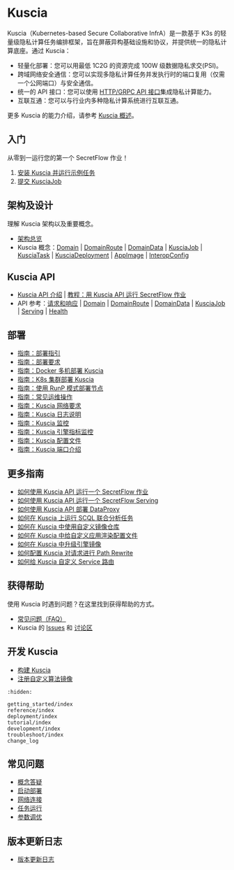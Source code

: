 # Kuscia

Kuscia（Kubernetes-based Secure Collaborative InfrA）是一款基于 K3s 的轻量级隐私计算任务编排框架，旨在屏蔽异构基础设施和协议，并提供统一的隐私计算底座。通过 Kuscia：

- 轻量化部署：您可以用最低 1C2G 的资源完成 100W 级数据隐私求交(PSI)。
- 跨域网络安全通信：您可以实现多隐私计算任务并发执行时的端口复用（仅需一个公网端口）与安全通信。
- 统一的 API 接口：您可以使用 [HTTP/GRPC API 接口](./reference/apis/summary_cn.md)集成隐私计算能力。
- 互联互通：您可以与行业内多种隐私计算系统进行互联互通。

更多 Kuscia 的能力介绍，请参考 [Kuscia 概述](./reference/overview.md)。

## 入门

从零到一运行您的第一个 SecretFlow 作业！

1. [安装 Kuscia 并运行示例任务][quickstart]
2. [提交 KusciaJob][run-secretflow]

[quickstart]: ./getting_started/quickstart_cn.md
[run-secretflow]: ./getting_started/run_secretflow_cn.md

## 架构及设计

理解 Kuscia 架构以及重要概念。

- [架构总览][architecture]
- Kuscia 概念：[Domain][concept-domain] | [DomainRoute][concept-domainroute] | [DomainData][concept-domaindata] | [KusciaJob][concept-kusciajob] | [KusciaTask][concept-kusciatask] | [KusciaDeployment][concept-kusciadeployment] | [AppImage][concept-appimage] | [InteropConfig][concept-interopconfig]

[architecture]: ./reference/architecture_cn.md
[concept-domain]: ./reference/concepts/domain_cn.md
[concept-domainroute]: ./reference/concepts/domainroute_cn.md
[concept-domaindata]: ./reference/concepts/domaindata_cn.md
[concept-kusciajob]: ./reference/concepts/kusciajob_cn.md
[concept-kusciatask]: ./reference/concepts/kusciatask_cn.md
[concept-kusciadeployment]: ./reference/concepts/kusciadeployment_cn.md
[concept-appimage]: ./reference/concepts/appimage_cn.md
[concept-interopconfig]: ./reference/concepts/interopconfig_cn.md

## Kuscia API

- [Kuscia API 介绍][api-overview] | [教程：用 Kuscia API 运行 SecretFlow 作业][api-tutorial]
- API 参考：[请求和响应][api-request-and-response] | [Domain][api-domain] | [DomainRoute][api-domainroute] | [DomainData][api-domaindata] | [KusciaJob][api-kusciajob] | [Serving][api-serving] | [Health][api-health]

[api-overview]: ./reference/apis/summary_cn.md
[api-tutorial]: ./tutorial/run_sf_job_with_api_cn.md
[api-request-and-response]: ./reference/apis/summary_cn.md#请求和响应约定
[api-domain]: ./reference/apis/domain_cn.md
[api-domainroute]: ./reference/apis/domainroute_cn.md
[api-domaindata]: ./reference/apis/domaindata_cn.md
[api-kusciajob]: ./reference/apis/kusciajob_cn.md
[api-serving]: ./reference/apis/serving_cn.md
[api-health]: ./reference/apis/health_cn.md

## 部署

- [指南：部署指引][deploy-guide]
- [指南：部署要求][deploy-check]
- [指南：Docker 多机部署 Kuscia][deploy-kuscia-use-docker]
- [指南：K8s 集群部署 Kuscia][deploy-kuscia-use-k8s]
- [指南：使用 RunP 模式部署节点][deploy-with-runp]
- [指南：常见运维操作][ops-cheatsheet]
- [指南：Kuscia 网络要求][deploy-networkrequirements]
- [指南：Kuscia 日志说明][deploy-logdescription]
- [指南：Kuscia 监控][deploy-kuscia_monitor_cn]
- [指南：Kuscia 引擎指标监控][deploy-kuscia_engine_monitor_cn]
- [指南：Kuscia 配置文件][deploy-kuscia_config_cn]
- [指南：Kuscia 端口介绍][deploy-kuscia_ports_cn]

[deploy-guide]: ./deployment/kuscia_deployment_instructions.md
[deploy-check]: ./deployment/deploy_check.md
[deploy-kuscia-use-docker]: ./deployment/Docker_deployment_kuscia/index.rst
[deploy-kuscia-use-k8s]: ./deployment/K8s_deployment_kuscia/index.rst
[deploy-with-runp]: ./deployment/deploy_with_runp_cn.md
[ops-cheatsheet]: ./deployment/operation_cn.md
[deploy-networkrequirements]: ./deployment/networkrequirements.md
[deploy-logdescription]: ./deployment/logdescription.md
[deploy-kuscia_monitor_cn]: ./deployment/kuscia_monitor.md
[deploy-kuscia_engine_monitor_cn]: ./deployment/kuscia_engine_monitor.md
[deploy-kuscia_config_cn]: ./deployment/kuscia_config_cn.md
[deploy-kuscia_ports_cn]: ./deployment/kuscia_ports_cn.md

## 更多指南

- [如何使用 Kuscia API 运行一个 SecretFlow 作业][how-to-sf-job]
- [如何使用 Kuscia API 运行一个 SecretFlow Serving][how-to-serving]
- [如何使用 Kuscia API 部署 DataProxy][how-to-deploy-dp]
- [如何在 Kuscia 上运行 SCQL 联合分析任务][how-to-run-scql]
- [如何在 Kuscia 中使用自定义镜像仓库][how-to-use-custom-image]
- [如何在 Kuscia 中给自定义应用渲染配置文件][how-to-render-config]
- [如何在 Kuscia 中升级引擎镜像][how-to-upgrade-engine-image]
- [如何配置 Kuscia 对请求进行 Path Rewrite][how-to-path-rewrite]
- [如何给 Kuscia 自定义 Service 路由][how-to-custom-service-route]

[how-to-sf-job]: ./tutorial/run_sf_job_with_api_cn.md
[how-to-serving]: ./tutorial/run_sf_serving_with_api_cn.md
[how-to-deploy-dp]: ./tutorial/run_dp_on_kuscia_cn.md
[how-to-run-scql]: ./tutorial/run_scql_on_kuscia_cn.md
[how-to-use-custom-image]: ./tutorial/custom_registry.md
[how-to-render-config]: ./tutorial/config_render.md
[how-to-upgrade-engine-image]: ./tutorial/upgrade_engine.md
[how-to-path-rewrite]: ./tutorial/kuscia_gateway_with_path.md
[how-to-custom-service-route]: ./tutorial/user_defined_service_route.md

## 获得帮助

使用 Kuscia 时遇到问题？在这里找到获得帮助的方式。

- [常见问题（FAQ）][faq]
- Kuscia 的 [Issues] 和 [讨论区]

[faq]: ./troubleshoot/index.rst
[Issues]: https://github.com/secretflow/kuscia/issues
[讨论区]: https://github.com/secretflow/kuscia/discussions

## 开发 Kuscia

- [构建 Kuscia][build-kuscia]
- [注册自定义算法镜像][custom-image]

[build-kuscia]: ./development/build_kuscia_cn.md
[custom-image]: ./development/register_custom_image.md

```{toctree}
:hidden:

getting_started/index
reference/index
deployment/index
tutorial/index
development/index
troubleshoot/index
change_log
```

## 常见问题

- [概念答疑][concept_clarity]
- [启动部署][deploy_failed]
- [网络连接][network_failed]
- [任务运行][run_job_failed]
- [参数调优][parameter_tuning]

[concept_clarity]: ./troubleshoot/concept/index.rst
[deploy_failed]: ./troubleshoot/deployment/index.rst
[network_failed]: ./troubleshoot/network/index.rst
[run_job_failed]: ./troubleshoot/runtask/index.rst
[parameter_tuning]: ./troubleshoot/index.rst

## 版本更新日志

- [版本更新日志][change-log]

[change-log]: ./change_log.rst
